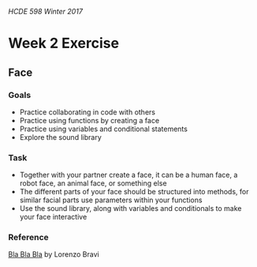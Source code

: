_HCDE 598 Winter 2017_
# Week 2 Exercise

## Face

### Goals
* Practice collaborating in code with others
* Practice using functions by creating a face
* Practice using variables and conditional statements
* Explore the sound library

### Task
* Together with your partner create a face, it can be a human face, a robot face, an animal face, or something else
* The different parts of your face should be structured into methods, for similar facial parts use parameters within your functions
* Use the sound library, along with variables and conditionals to make your face interactive

### Reference
[Bla Bla Bla](https://vimeo.com/22245914) by Lorenzo Bravi
